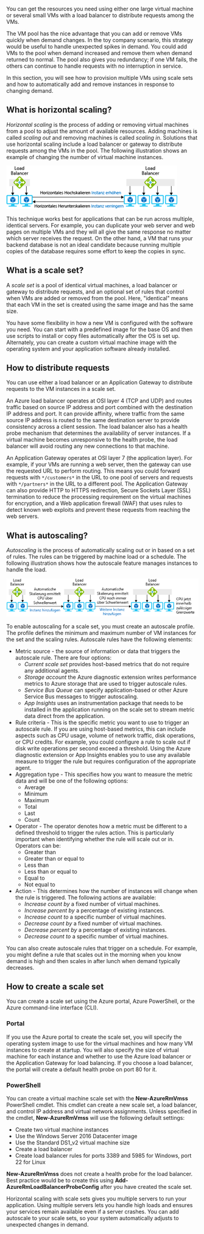 You can get the resources you need using either one large virtual machine or several small VMs with a load balancer to distribute requests among the VMs.

The VM pool has the nice advantage that you can add or remove VMs quickly when demand changes. In the toy company scenario, this strategy would be useful to handle unexpected spikes in demand. You could add VMs to the pool when demand increased and remove them when demand returned to normal. The pool also gives you redundancy; if one VM fails, the others can continue to handle requests with no interruption in service.

In this section, you will see how to provision multiple VMs using scale sets and how to automatically add and remove instances in response to changing demand. 

## What is horizontal scaling?

*Horizontal scaling* is the process of adding or removing virtual machines from a pool to adjust the amount of available resources. Adding machines is called _scaling out_ and removing machines is called _scaling in_. Solutions that use horizontal scaling include a load balancer or gateway to distribute requests among the VMs in the pool. The following illustration shows an example of changing the number of virtual machine instances.

![An illustration showing scaling out the resources to handle demand and scaling in the resources to reduce costs.](../media/4-ScaleInOut.png)

This technique works best for applications that can be run across multiple, identical servers. For example, you can duplicate your web server and web pages on multiple VMs and they will all give the same response no matter which server receives the request. On the other hand, a VM that runs your backend database is not an ideal candidate because running multiple copies of the database requires some effort to keep the copies in sync.

## What is a scale set?

A *scale set* is a pool of identical virtual machines, a load balancer or gateway to distribute requests, and an optional set of rules that control when VMs are added or removed from the pool. Here, "identical" means that each VM in the set is created using the same image and has the same size.

You have some flexibility in how a new VM is configured with the software you need. You can start with a predefined image for the base OS and then use scripts to install or copy files automatically after the OS is set up. Alternately, you can create a custom virtual machine image with the operating system and your application software already installed.

## How to distribute requests

You can use either a load balancer or an Application Gateway to distribute requests to the VM instances in a scale set.

An Azure load balancer operates at OSI layer 4 (TCP and UDP) and routes traffic based on source IP address and port combined with the destination IP address and port. It can provide affinity, where traffic from the same source IP address is routed to the same destination server to provide consistency across a client session. The load balancer also has a health probe mechanism that determines the availability of server instances. If a virtual machine becomes unresponsive to the health probe, the load balancer will avoid routing any new connections to that machine.

An Application Gateway operates at OSI layer 7 (the application layer). For example, if your VMs are running a web server, then the gateway can use the requested URL to perform routing. This means you could forward requests with `*/customers*` in the URL to one pool of servers and requests with `*/partners*` in the URL to a different pool. The Application Gateway can also provide HTTP to HTTPS redirection, Secure Sockets Layer (SSL) termination to reduce the processing requirement on the virtual machines for encryption, and a Web application firewall (WAF) that uses rules to detect known web exploits and prevent these requests from reaching the web servers.

## What is autoscaling?

_Autoscaling_ is the process of automatically scaling out or in based on a set of rules. The rules can be triggered by machine load or a schedule. The following illustration shows how the autoscale feature manages instances to handle the load.

![An illustration showing how autoscale monitors the CPU levels of a pool of virtual machines and adds instances when the CPU utilization is above the threshold.](../media/4-autoscale.png)

To enable autoscaling for a scale set, you must create an autoscale profile. The profile defines the minimum and maximum number of VM instances for the set and the scaling rules. Autoscale rules have the following elements:

* Metric source - the source of information or data that triggers the autoscale rule. There are four options:
  * *Current scale set* provides host-based metrics that do not require any additional agents.
  * *Storage account* the Azure diagnostic extension writes performance metrics to Azure storage that are used to trigger autoscale rules.
  * *Service Bus Queue* can specify application-based or other Azure Service Bus messages to trigger autoscaling.
  * *App Insights* uses an instrumentation package that needs to be installed in the application running on the scale set to stream metric data direct from the application.
* Rule criteria - This is the specific metric you want to use to trigger an autoscale rule. If you are using host-based metrics, this can include aspects such as CPU usage, volume of network traffic, disk operations, or CPU credits. For example, you could configure a rule to scale out if disk write operations per second exceed a threshold. Using the Azure diagnostic extension or App Insights enables you to use any available measure to trigger the rule but requires configuration of the appropriate agent.
* Aggregation type - This specifies how you want to measure the metric data and will be one of the following options:
  * Average
  * Minimum
  * Maximum
  * Total
  * Last
  * Count
* Operator - The operator denotes how a metric must be different to a defined threshold to trigger the rules action. This is particularly important when identifying whether the rule will scale out or in. Operators can be:
  * Greater than
  * Greater than or equal to
  * Less than
  * Less than or equal to
  * Equal to
  * Not equal to
* Action - This determines how the number of instances will change when the rule is triggered. The following actions are available:
  * *Increase count by* a fixed number of virtual machines.
  * *Increase percent by* a percentage of existing instances.
  * *Increase count to* a specific number of virtual machines.
  * *Decrease count by* a fixed number of virtual machines.
  * *Decrease percent by* a percentage of existing instances.
  * *Decrease count to* a specific number of virtual machines.

You can also create autoscale rules that trigger on a schedule. For example, you might define a rule that scales out in the morning when you know demand is high and then scales in after lunch when demand typically decreases.

## How to create a scale set

You can create a scale set using the Azure portal, Azure PowerShell, or the Azure command-line interface (CLI).

### Portal

If you use the Azure portal to create the scale set, you will specify the operating system image to use for the virtual machines and how many VM instances to create at startup. You will also specify the size of virtual machine for each instance and whether to use the Azure load balancer or the Application Gateway for load balancing. If you choose a load balancer, the portal will create a default health probe on port 80 for it.

### PowerShell

You can create a virtual machine scale set with the **New-AzureRmVmss** PowerShell cmdlet. This cmdlet can create a new scale set, a load balancer, and control IP address and virtual network assignments. Unless specified in the cmdlet, **New-AzureRmVmss** will use the following default settings:

* Create two virtual machine instances
* Use the Windows Server 2016 Datacenter image
* Use the Standard DS1_v2 virtual machine size
* Create a load balancer
* Create load balancer rules for ports 3389 and 5985 for Windows, port 22 for Linux

**New-AzureRmVmss** does not create a health probe for the load balancer. Best practice would be to create this using **Add-AzureRmLoadBalancerProbeConfig** after you have created the scale set.

Horizontal scaling with scale sets gives you multiple servers to run your application. Using multiple servers lets you handle high loads and ensures your services remain available even if a server crashes. You can add autoscale to your scale sets, so your system automatically adjusts to unexpected changes in demand.